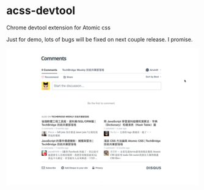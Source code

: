 # acss-devtool

Chrome devtool extension for Atomic css

Just for demo, lots of bugs will be fixed on next couple release. I promise.

![demo](devtools-acss-demo.gif)
